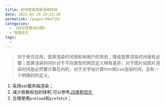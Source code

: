 ```yaml
---
title: 如何提高首屏渲染时间
date: 2022-03-29 19:51:38
permalink: /pages/49af20/
categories:
  - 《综合性面试问题》
  - 性能优化
tags:
  - 
---
```


> 对于单页应用，首屏渲染时间很影响用户的体验；降低首屏渲染时间很有必要；首屏渲染时间针对于不同类型的网页定义稍有差异，对于图片站图片渲染时间是必然要计算在内的，对于文字站计算html和css渲染时间，没有一个明确的的定义。

1. 采用ssr服务端渲染；
2. 减少依赖和包的体积;可以参考[JS体积优化](/pages/4485a2/)
3. 合理使用`preload`和`prefetch`；
